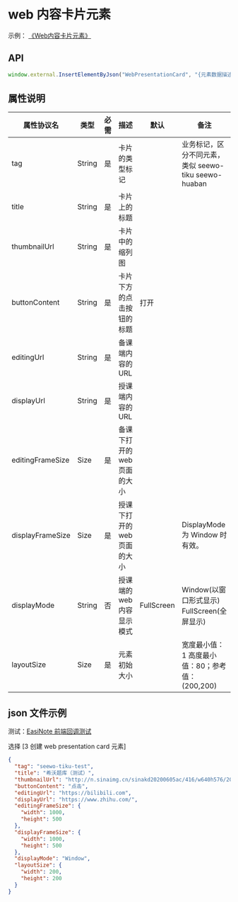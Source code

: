 # web 内容卡片元素

示例：
[《Web内容卡片元素》](https://r302.cc/4z6Vvlp?platform=enpc&channel=copylink)

## API

```js
window.external.InsertElementByJson("WebPresentationCard", "{元素数据描述的 Json 对象}")
```

## 属性说明

| 属性协议名       | 类型   | 必需 | 描述                        | 默认       | 备注                                               |
|------------------|--------|-----|---------------------------|------------|----------------------------------------------------|
| tag              | String | 是   | 卡片的类型标记              |            | 业务标记，区分不同元素，类似 seewo-tiku seewo-huaban |
| title            | String | 是   | 卡片上的标题                |            |                                                    |
| thumbnailUrl     | String | 是   | 卡片中的缩列图              |            |                                                    |
| buttonContent    | String | 是   | 卡片下方的点击按钮的标题    | 打开       |                                                    |
| editingUrl       | String | 是   | 备课端内容的URL             |            |                                                    |
| displayUrl       | String | 是   | 授课端内容的URL             |            |                                                    |
| editingFrameSize | Size   | 是   | 备课下打开的 web 页面的大小 |            |                                                    |
| displayFrameSize | Size   | 是   | 授课下打开的 web 页面的大小 |            | DisplayMode 为 Window 时有效。                      |
| displayMode      | String | 否   | 授课端的web内容显示模式     | FullScreen | Window(以窗口形式显示) FullScreen(全屏显示)        |
| layoutSize       | Size   | 是   | 元素初始大小                |            | 宽度最小值：1 高度最小值：80；参考值：(200,200)        |

## json 文件示例

测试：[EasiNote 前端回调测试](https://easinote.github.io/EasiNote.ClientWebApi.Documentation/ )

选择 [3 创建 web presentation card 元素]

```json
{
  "tag": "seewo-tiku-test",
  "title": "希沃题库（测试）",
  "thumbnailUrl": "http://n.sinaimg.cn/sinakd20200605ac/416/w640h576/20200605/301b-iurnkpq9297963.jpg",
  "buttonContent": "点击",
  "editingUrl": "https://bilibili.com",
  "displayUrl": "https://www.zhihu.com/",
  "editingFrameSize": {
    "width": 1000,
    "height": 500
  },
  "displayFrameSize": {
    "width": 1000,
    "height": 500
  },
  "displayMode": "Window",
  "layoutSize": {
    "width": 200,
    "height": 200
  }
}
```
